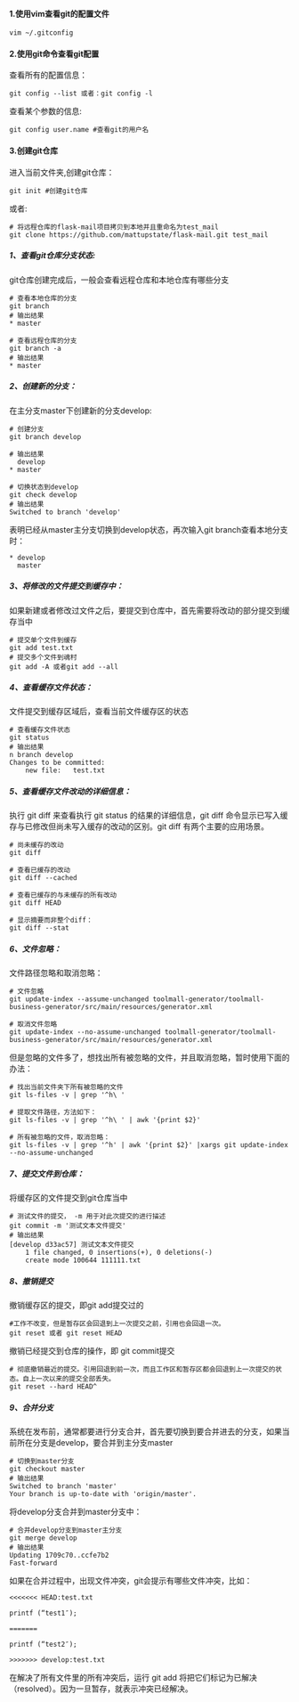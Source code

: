 #### 1.使用vim查看git的配置文件
```
vim ~/.gitconfig
```
#### 2.使用git命令查看git配置
查看所有的配置信息：

```
git config --list 或者：git config -l 
```
查看某个参数的信息:

```
git config user.name #查看git的用户名
```

#### 3.创建git仓库
进入当前文件夹,创建git仓库：

```
git init #创建git仓库
```
或者:

```
# 将远程仓库的flask-mail项目拷贝到本地并且重命名为test_mail
git clone https://github.com/mattupstate/flask-mail.git test_mail  
```
##### 1、查看git仓库分支状态:
git仓库创建完成后，一般会查看远程仓库和本地仓库有哪些分支

```
# 查看本地仓库的分支
git branch
# 输出结果
* master
```
```
# 查看远程仓库的分支
git branch -a
# 输出结果
* master
```
##### 2、创建新的分支：
在主分支master下创建新的分支develop:

```
# 创建分支
git branch develop

# 输出结果
  develop
* master
```

```
# 切换状态到develop
git check develop
# 输出结果
Switched to branch 'develop'
```
表明已经从master主分支切换到develop状态，再次输入git branch查看本地分支时：

```
* develop  
  master
```

##### 3、将修改的文件提交到缓存中：
如果新建或者修改过文件之后，要提交到仓库中，首先需要将改动的部分提交到缓存当中

```
# 提交单个文件到缓存
git add test.txt
# 提交多个文件到魂村
git add -A 或者git add --all
```
##### 4、查看缓存文件状态：
文件提交到缓存区域后，查看当前文件缓存区的状态

```
# 查看缓存文件状态
git status 
# 输出结果
n branch develop
Changes to be committed:
	new file:   test.txt
```
##### 5、查看缓存文件改动的详细信息：
执行 git diff 来查看执行 git status 的结果的详细信息，git diff 命令显示已写入缓存与已修改但尚未写入缓存的改动的区别。git diff 有两个主要的应用场景。

```
# 尚未缓存的改动
git diff

# 查看已缓存的改动
git diff --cached

# 查看已缓存的与未缓存的所有改动
git diff HEAD

# 显示摘要而非整个diff：
git diff --stat
```

##### 6、文件忽略：
文件路径忽略和取消忽略：
```
# 文件忽略
git update-index --assume-unchanged toolmall-generator/toolmall-business-generator/src/main/resources/generator.xml

# 取消文件忽略
git update-index --no-assume-unchanged toolmall-generator/toolmall-business-generator/src/main/resources/generator.xml
```

但是忽略的文件多了，想找出所有被忽略的文件，并且取消忽略，暂时使用下面的办法：
```
# 找出当前文件夹下所有被忽略的文件
git ls-files -v | grep '^h\ '

# 提取文件路径，方法如下：
git ls-files -v | grep '^h\ ' | awk '{print $2}'

# 所有被忽略的文件，取消忽略：
git ls-files -v | grep '^h' | awk '{print $2}' |xargs git update-index --no-assume-unchanged  
```

##### 7、提交文件到仓库：
将缓存区的文件提交到git仓库当中

```
# 测试文件的提交， -m 用于对此次提交的进行描述
git commit -m '测试文本文件提交'
# 输出结果
[develop d33ac57] 测试文本文件提交
	1 file changed, 0 insertions(+), 0 deletions(-)
	create mode 100644 111111.txt
```
##### 8、撤销提交
撤销缓存区的提交，即git add提交过的

```
#工作不改变，但是暂存区会回退到上一次提交之前，引用也会回退一次。
git reset 或者 git reset HEAD
```

撤销已经提交到仓库的操作，即 git commit提交

```
# 彻底撤销最近的提交。引用回退到前一次，而且工作区和暂存区都会回退到上一次提交的状态。自上一次以来的提交全部丢失。
git reset --hard HEAD^
```

##### 9、合并分支
系统在发布前，通常都要进行分支合并，首先要切换到要合并进去的分支，如果当前所在分支是develop，要合并到主分支master

```
# 切换到master分支
git checkout master
# 输出结果
Switched to branch 'master'
Your branch is up-to-date with 'origin/master'.
```
将develop分支合并到master分支中：

```
# 合并develop分支到master主分支
git merge develop
# 输出结果
Updating 1709c70..ccfe7b2
Fast-forward
```
如果在合并过程中，出现文件冲突，git会提示有哪些文件冲突，比如：

```
<<<<<<< HEAD:test.txt

printf (“test1″);

=======

printf (“test2″);

>>>>>>> develop:test.txt
```
在解决了所有文件里的所有冲突后，运行 git add 将把它们标记为已解决（resolved）。因为一旦暂存，就表示冲突已经解决。






